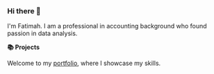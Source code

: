 ### Hi there 👋

I'm Fatimah. I am a professional in accounting background who found passion in data analysis.

**📚 Projects**

Welcome to my [portfolio](https://github.com/Sakinahcr/Project), where I showcase my skills.


